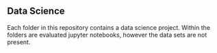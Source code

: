 ## Data Science
Each folder in this repository contains a data science project. Within the folders are evaluated jupyter notebooks, however the data sets are not present.
